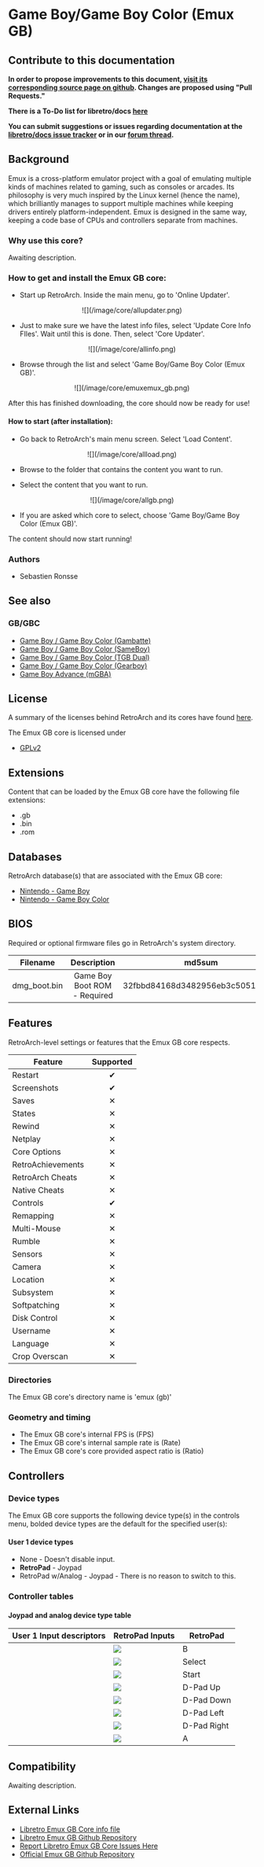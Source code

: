 # Game Boy/Game Boy Color (Emux GB)

## Contribute to this documentation

**In order to propose improvements to this document, [visit its corresponding source page on github](https://github.com/libretro/docs/tree/master/docs/library/emux_gb.md). Changes are proposed using "Pull Requests."**

**There is a To-Do list for libretro/docs [here](https://docs.libretro.com/docguide/todo/)**

**You can submit suggestions or issues regarding documentation at the [libretro/docs issue tracker](https://github.com/libretro/docs/issues) or in our [forum thread](https://forums.libretro.com/t/wip-adding-pages-to-documentation-site/10078/).**

## Background

Emux is a cross-platform emulator project with a goal of emulating multiple kinds of machines related to gaming, such as consoles or arcades. Its philosophy is very much inspired by the Linux kernel (hence the name), which brilliantly manages to support multiple machines while keeping drivers entirely platform-independent. Emux is designed in the same way, keeping a code base of CPUs and controllers separate from machines.

### Why use this core?

Awaiting description.

### How to get and install the Emux GB core:

- Start up RetroArch. Inside the main menu, go to 'Online Updater'.

<center> ![](/image/core/allupdater.png) </center>

- Just to make sure we have the latest info files, select 'Update Core Info FIles'. Wait until this is done. Then, select 'Core Updater'.

<center> ![](/image/core/allinfo.png) </center>

- Browse through the list and select 'Game Boy/Game Boy Color (Emux GB)'.

<center> ![](/image/core/emuxemux_gb.png) </center>

After this has finished downloading, the core should now be ready for use!

#### How to start (after installation):

- Go back to RetroArch's main menu screen. Select 'Load Content'.

<center> ![](/image/core/allload.png) </center>

- Browse to the folder that contains the content you want to run.

- Select the content that you want to run.

<center> ![](/image/core/allgb.png) </center>

- If you are asked which core to select, choose 'Game Boy/Game Boy Color (Emux GB)'.

The content should now start running!

### Authors

- Sebastien Ronsse

## See also

### GB/GBC

- [Game Boy / Game Boy Color (Gambatte)](https://docs.libretro.com/library/gambatte/)
- [Game Boy / Game Boy Color (SameBoy)](https://docs.libretro.com/library/sameboy/)
- [Game Boy / Game Boy Color (TGB Dual)](https://docs.libretro.com/library/tgb_dual/)
- [Game Boy / Game Boy Color (Gearboy)](https://docs.libretro.com/library/gearboy/)
- [Game Boy Advance (mGBA)](https://docs.libretro.com/library/mgba/)

## License

A summary of the licenses behind RetroArch and its cores have found [here](https://docs.libretro.com/tech/licenses/).

The Emux GB core is licensed under

- [GPLv2](https://github.com/libretro/emux/blob/master/COPYING)

## Extensions

Content that can be loaded by the Emux GB core have the following file extensions:

- .gb
- .bin
- .rom

## Databases

RetroArch database(s) that are associated with the Emux GB core:

- [Nintendo - Game Boy](https://github.com/libretro/libretro-database/blob/master/rdb/Nintendo%20-%20Game%20Boy.rdb)
- [Nintendo - Game Boy Color](https://github.com/libretro/libretro-database/blob/master/rdb/Nintendo%20-%20Game%20Boy%20Color.rdb)

## BIOS

Required or optional firmware files go in RetroArch's system directory.

|   Filename    |    Description                 |              md5sum              |
|:-------------:|:------------------------------:|:--------------------------------:|
| dmg_boot.bin   | Game Boy Boot ROM - Required   | 32fbbd84168d3482956eb3c5051637f5 |

## Features

RetroArch-level settings or features that the Emux GB core respects.

| Feature           | Supported |
|-------------------|:---------:|
| Restart           | ✔         |
| Screenshots       | ✔         |
| Saves             | ✕         |
| States            | ✕         |
| Rewind            | ✕         |
| Netplay           | ✕         |
| Core Options      | ✕         |
| RetroAchievements | ✕         |
| RetroArch Cheats  | ✕         |
| Native Cheats     | ✕         |
| Controls          | ✔         |
| Remapping         | ✕         |
| Multi-Mouse       | ✕         |
| Rumble            | ✕         |
| Sensors           | ✕         |
| Camera            | ✕         |
| Location          | ✕         |
| Subsystem         | ✕         |
| Softpatching      | ✕         |
| Disk Control      | ✕         |
| Username          | ✕         |
| Language          | ✕         |
| Crop Overscan     | ✕         |

### Directories

The Emux GB core's directory name is 'emux (gb)'

### Geometry and timing

- The Emux GB core's internal FPS is (FPS)
- The Emux GB core's internal sample rate is (Rate)
- The Emux GB core's core provided aspect ratio is (Ratio)

## Controllers

### Device types

The Emux GB core supports the following device type(s) in the controls menu, bolded device types are the default for the specified user(s):

#### User 1 device types

- None - Doesn't disable input.
- **RetroPad** - Joypad
- RetroPad w/Analog - Joypad - There is no reason to switch to this.

### Controller tables

#### Joypad and analog device type table

| User 1 Input descriptors      | RetroPad Inputs                              | RetroPad           |
|-------------------------------|----------------------------------------------|--------------------|
|                               | ![](/image/retropad/retro_b.png)       | B                  |
|                               | ![](/image/retropad/retro_select.png)        | Select             |
|                               | ![](/image/retropad/retro_start.png)         | Start              |
|                               | ![](/image/retropad/retro_dpad_up.png)       | D-Pad Up           |
|                               | ![](/image/retropad/retro_dpad_down.png)     | D-Pad Down         |
|                               | ![](/image/retropad/retro_dpad_left.png)     | D-Pad Left         |
|                               | ![](/image/retropad/retro_dpad_right.png)    | D-Pad Right        |
|                               | ![](/image/retropad/retro_a.png)       | A                  |

## Compatibility

Awaiting description.

## External Links

- [Libretro Emux GB Core info file](https://github.com/libretro/libretro-super/blob/master/dist/info/emux_gb_libretro.info)
- [Libretro Emux GB Github Repository](https://github.com/libretro/emux)
- [Report Libretro Emux GB Core Issues Here](https://github.com/libretro/libretro-meta/issues)
- [Official Emux GB Github Repository](https://github.com/sronsse/emux)
